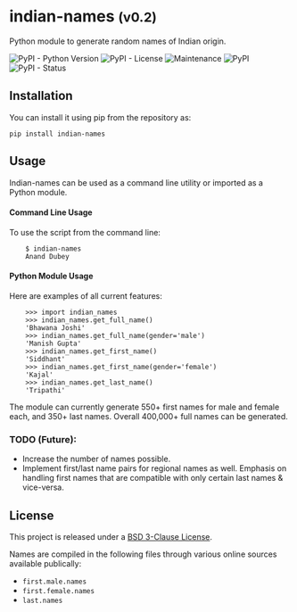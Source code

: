 # indian-names <small> (v0.2) </small> 
Python module to generate random names of Indian origin.

![PyPI - Python Version](https://img.shields.io/pypi/pyversions/indian-names?label=Python) ![PyPI - License](https://img.shields.io/pypi/l/indian-names?label=License&color=red) ![Maintenance](https://img.shields.io/maintenance/yes/2022?label=Maintained) ![PyPI](https://img.shields.io/pypi/v/indian-names?label=PyPi) ![PyPI - Status](https://img.shields.io/pypi/status/indian-names?label=Status)


Installation
------------

You can install it using pip from the repository as:

    pip install indian-names


Usage
-----

Indian-names can be used as a command line utility or imported as a Python module.

#### Command Line Usage

To use the script from the command line:

```
    $ indian-names
    Anand Dubey
```
#### Python Module Usage

Here are examples of all current features:

```
    >>> import indian_names
    >>> indian_names.get_full_name()
    'Bhawana Joshi'
    >>> indian_names.get_full_name(gender='male')
    'Manish Gupta'
    >>> indian_names.get_first_name()
    'Siddhant'
    >>> indian_names.get_first_name(gender='female')
    'Kajal'
    >>> indian_names.get_last_name()
    'Tripathi'
```

The module can currently generate 550+ first names for male and female each, and 350+ last names. Overall 400,000+ full names can be generated.

### TODO (Future):
- Increase the number of names possible.
- Implement first/last name pairs for regional names as well. Emphasis on handling first names that are compatible with only certain last names & vice-versa.


License
-------

This project is released under a [BSD 3-Clause License](https://spdx.org/licenses/BSD-3-Clause.html).

Names are compiled in the following files through various online sources available publically:

- `first.male.names`
- `first.female.names`
- `last.names`
